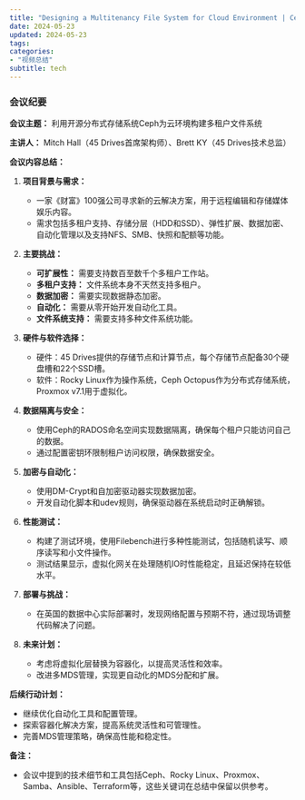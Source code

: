 ```yaml
---
title: "Designing a Multitenancy File System for Cloud Environment | Ceph Days NYC 2024"
date: 2024-05-23
updated: 2024-05-23
tags:
categories:
- "视频总结"
subtitle: tech
---
```



### 会议纪要

**会议主题：** 利用开源分布式存储系统Ceph为云环境构建多租户文件系统

**主讲人：** Mitch Hall（45 Drives首席架构师）、Brett KY（45 Drives技术总监）

**会议内容总结：**

1. **项目背景与需求：**
   - 一家《财富》100强公司寻求新的云解决方案，用于远程编辑和存储媒体娱乐内容。
   - 需求包括多租户支持、存储分层（HDD和SSD）、弹性扩展、数据加密、自动化管理以及支持NFS、SMB、快照和配额等功能。

2. **主要挑战：**
   - **可扩展性：** 需要支持数百至数千个多租户工作站。
   - **多租户支持：** 文件系统本身不天然支持多租户。
   - **数据加密：** 需要实现数据静态加密。
   - **自动化：** 需要从零开始开发自动化工具。
   - **文件系统支持：** 需要支持多种文件系统功能。

3. **硬件与软件选择：**
   - 硬件：45 Drives提供的存储节点和计算节点，每个存储节点配备30个硬盘槽和22个SSD槽。
   - 软件：Rocky Linux作为操作系统，Ceph Octopus作为分布式存储系统，Proxmox v7.1用于虚拟化。

4. **数据隔离与安全：**
   - 使用Ceph的RADOS命名空间实现数据隔离，确保每个租户只能访问自己的数据。
   - 通过配置密钥环限制租户访问权限，确保数据安全。

5. **加密与自动化：**
   - 使用DM-Crypt和自加密驱动器实现数据加密。
   - 开发自动化脚本和udev规则，确保驱动器在系统启动时正确解锁。

6. **性能测试：**
   - 构建了测试环境，使用Filebench进行多种性能测试，包括随机读写、顺序读写和小文件操作。
   - 测试结果显示，虚拟化网关在处理随机IO时性能稳定，且延迟保持在较低水平。

7. **部署与挑战：**
   - 在英国的数据中心实际部署时，发现网络配置与预期不符，通过现场调整代码解决了问题。

8. **未来计划：**
   - 考虑将虚拟化层替换为容器化，以提高灵活性和效率。
   - 改进多MDS管理，实现更自动化的MDS分配和扩展。

**后续行动计划：**
- 继续优化自动化工具和配置管理。
- 探索容器化解决方案，提高系统灵活性和可管理性。
- 完善MDS管理策略，确保高性能和稳定性。

**备注：**
- 会议中提到的技术细节和工具包括Ceph、Rocky Linux、Proxmox、Samba、Ansible、Terraform等，这些关键词在总结中保留以供参考。
